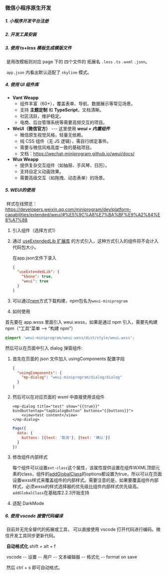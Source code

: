 ### 微信小程序原生开发

##### 1. 小程序开发平台注册
##### 2. 开发工具安装
##### 3. 使用 ts+less 模板生成模版文件

​	是用改模板则对应 page 下的 四个文件的 拓展名 `.less`  `.ts` `.wxml` `.json`。

​	`app.json` 内看出默认适配了 `skyline` 模式。

##### 4. 使用 UI 组件库

- **Vant Weapp**
  - 组件丰富（60+），覆盖表单、导航、数据展示等常见场景。
  - 支持 **主题定制** 和 **TypeScript**，文档清晰。
  - 社区活跃，维护稳定。
  - 电商、后台管理系统等需要高频交互的项目。
- **WeUI（微信官方）** --- 这里使用 ***weui + 内置组件***
  - 微信原生视觉风格，轻量无依赖。
  - 纯 CSS 组件（无 JS 逻辑），需自行绑定事件。
  - 需要与微信风格高度一致的基础项目。
  - 文档：https://wechat-miniprogram.github.io/weui/docs/
- **Wux Weapp**
  - 提供复杂交互组件（如抽屉、手风琴、日历）。
  - 支持自定义动画效果。
  - 需要高级交互（如拖拽、动态表单）的场景。

##### 5. **WEUI**的使用

​	样式在线预览：https://developers.weixin.qq.com/miniprogram/dev/platform-capabilities/extended/weui/#%E5%9C%A8%E7%BA%BF%E9%A2%84%E8%A7%88

1.  引入组件（选择方式1）

   1. 通过 [useExtendedLib 扩展库](https://developers.weixin.qq.com/miniprogram/dev/reference/configuration/app.html#useExtendedLib) 的方式引入，这种方式引入的组件将不会计入代码包大小。

      在app.json文件下录入

      ```json
      {
        "useExtendedLib": {
          "kbone": true,
          "weui": true
        }
      }
      ```

      

   2. 可以通过[npm](https://developers.weixin.qq.com/miniprogram/dev/devtools/npm.html)方式下载构建，npm包名为`weui-miniprogram`

2.  如何使用

   首先要在 app.wxss 里面引入 weui.wxss，如果是通过 npm 引入，需要先构建 npm（“工具”菜单 --> “构建 npm”）

   ```css
   @import 'weui-miniprogram/weui-wxss/dist/style/weui.wxss';
   ```

   然后可以在页面中引入 dialog 弹窗组件:

   1. 首先在页面的 json 文件加入 usingComponents 配置字段

      ```json
      {
        "usingComponents": {
          "mp-dialog": "weui-miniprogram/dialog/dialog"
        }
      }
      ```

   2. 然后可以在对应页面的 wxml 中直接使用该组件

      ```vue
      <mp-dialog title="test" show="{{true}}" bindbuttontap="tapDialogButton" buttons="{{buttons}}">
          <view>test content</view>
      </mp-dialog>
      ```

      ```js
      Page({
        data: {
          buttons: [{text: '取消'}, {text: '确认'}]
        }
      })
      ```

      

3. 修改组件内部样式

   每个组件可以设置`ext-class`这个属性，该属性提供设置在组件WXML顶部元素的class，组件的[addGlobalClass](https://developers.weixin.qq.com/miniprogram/dev/framework/custom-component/wxml-wxss.html#组件样式隔离)的options都设置为true，所以可以在页面设置wxss样式来覆盖组件的内部样式。需要注意的是，如果要覆盖组件内部样式，必须wxss的样式选择器的优先级比组件内部样式优先级高。 `addGlobalClass`在基础库2.2.3开始支持

4. 适配 DarkMode



##### 6. 使用 vscode 接管代码编译

​	目前并无完全替代的拓展或工具， 可以直接使用 vscode 打开代码进行编码。微信开发工具同步更新代码。

​	**自动格式化** shift + alt + f

​	vscode -- 设置 -- 用户 -- 文本编辑器 -- 格式化 -- format on save 

​	然后 ctrl + s 即可自动格式。

​	